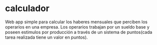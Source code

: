 # calculador

Web app simple para calcular los haberes mensuales que perciben los operarios en una empresa.
Los operarios trabajan por un sueldo base y poseen estimulos por producción a través de un sistema de puntos(cada tarea realizada tiene un valor en puntos).


